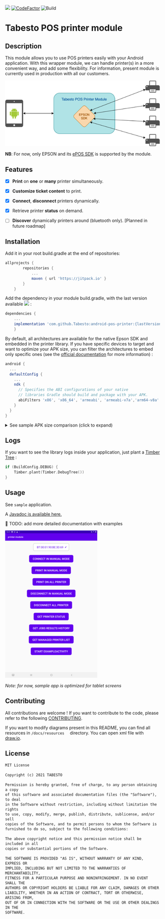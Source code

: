 [![](https://jitpack.io/v/Tabesto/android-pos-printer.svg)](https://jitpack.io/#Tabesto/android-pos-printer) [![CodeFactor](https://www.codefactor.io/repository/github/tabesto/android-pos-printer/badge)](https://www.codefactor.io/repository/github/tabesto/android-pos-printer) ![Build](https://github.com/Tabesto/android-pos-printer/actions/workflows/android-tests.yml/badge.svg?branch=main)

# Tabesto POS printer module

## Description

This module allows you to use POS printers easily with your Android application.
With this wrapper module, we can handle printer(s) in a more convenient way, and add some flexibility.
For information, present module is currently used in production with all our customers.



![Global architecture](docs/global-architecture-diagram.png?raw=true "Global architecture")



**NB**: For now, only EPSON and its [ePOS SDK](https://download.epson-biz.com/modules/pos/index.php?page=single_soft&cid=6547&scat=61&pcat=52) is supported by the module.



## Features

- [x]  **Print** on **one** or **many** printer simultaneously.
- [x] **Customize ticket content** to print.
- [x] **Connect**, **disconnect** printers dynamically.
- [x] Retrieve printer **status** on demand.
- [ ] **Discover** dynamically printers around (bluetooth only). [Planned in future roadmap]



## Installation

Add it in your root build.gradle at the end of repositories:

```groovy
allprojects {
		repositories {
			...
			maven { url 'https://jitpack.io' }
		}
	}
```



Add the dependency in your module build.gradle, with the last version available [![](https://jitpack.io/v/Tabesto/android-pos-printer.svg)](https://jitpack.io/#Tabesto/android-pos-printer) :

```groovy
dependencies {
  	...
  	implementation 'com.github.Tabesto:android-pos-printer:{lastVersion}'
	}
```



By default, all architectures are available for the native Epson SDK and embedded in the printer library. If you have specific devices to target and want to optimize your APK size, you can filter the architectures to embed only specific ones (see the [official documentation](https://developer.android.com/studio/projects/gradle-external-native-builds#specify-abi) for more information) :

```groovy
android {
  ...
  defaultConfig {
    ...
    ndk {
      // Specifies the ABI configurations of your native
      // libraries Gradle should build and package with your APK.
      abiFilters 'x86', 'x86_64', 'armeabi', 'armeabi-v7a','arm64-v8a'
    }
  }
}
```

<details>
  <summary>See sample APK size comparison (click to expand)</summary>
  <img src="docs/apk-size-all.png" alt="drawing" width="420"/> <img src="docs/apk-size-filter.png" alt="drawing" width="420"/>
</details>



## Logs

If you want to see the library logs inside your application, just plant a [Timber Tree](https://github.com/JakeWharton/timber) :

```kotlin
if (BuildConfig.DEBUG) {
    Timber.plant(Timber.DebugTree())
}
```



## Usage

See `sample` application.

A [Javadoc is available here.](https://tabesto.github.io/android-pos-printer/printer/)

🚧 TODO: add more detailed documentation with examples

<img src="docs/sample-screenshot-home.png" alt="drawing" width="300"/>

*Note: for now, sample app is optimized for tablet screens*




## Contributing

All contributions are welcome ! If you want to contribute to the code, please refer to the following [CONTRIBUTING](CONTRIBUTING.md).

If you want to modify diagrams present in this README, you can find all resources in `/docs/resources  ` directory. You can open xml file with [draw.io](https://draw.io/).



## License

```
MIT License

Copyright (c) 2021 TABESTO

Permission is hereby granted, free of charge, to any person obtaining a copy
of this software and associated documentation files (the "Software"), to deal
in the Software without restriction, including without limitation the rights
to use, copy, modify, merge, publish, distribute, sublicense, and/or sell
copies of the Software, and to permit persons to whom the Software is
furnished to do so, subject to the following conditions:

The above copyright notice and this permission notice shall be included in all
copies or substantial portions of the Software.

THE SOFTWARE IS PROVIDED "AS IS", WITHOUT WARRANTY OF ANY KIND, EXPRESS OR
IMPLIED, INCLUDING BUT NOT LIMITED TO THE WARRANTIES OF MERCHANTABILITY,
FITNESS FOR A PARTICULAR PURPOSE AND NONINFRINGEMENT. IN NO EVENT SHALL THE
AUTHORS OR COPYRIGHT HOLDERS BE LIABLE FOR ANY CLAIM, DAMAGES OR OTHER
LIABILITY, WHETHER IN AN ACTION OF CONTRACT, TORT OR OTHERWISE, ARISING FROM,
OUT OF OR IN CONNECTION WITH THE SOFTWARE OR THE USE OR OTHER DEALINGS IN THE
SOFTWARE.
```


